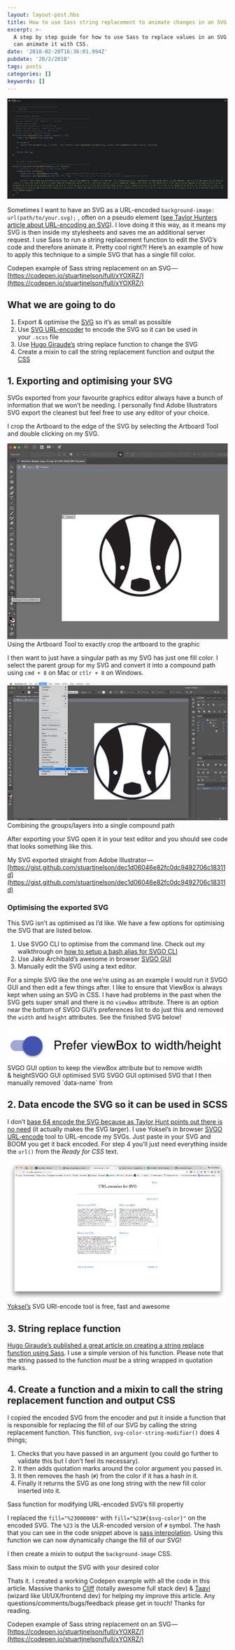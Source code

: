 ```yaml
---
layout: layout-post.hbs
title: How to use Sass string replacement to animate changes in an SVG
excerpt: >-
  A step by step guide for how to use Sass to replace values in an SVG so you
  can animate it with CSS.
date: '2018-02-20T16:36:01.994Z'
pubdate: '20/2/2018'
tags: posts
categories: []
keywords: []
---
```


![](/assets/img/1__xDZmGL23W31oCwVl5nxogA.jpeg)

Sometimes I want to have an SVG as a URL-encoded `background-image: url(path/to/your.svg);` , often on a pseudo element ([see Taylor Hunters article about URL-encoding an SVG](https://codepen.io/tigt/post/optimizing-svgs-in-data-uris)). I love doing it this way, as it means my SVG is then inside my stylesheets and saves me an additional server request. I use Sass to run a string replacement function to edit the SVG’s code and therefore animate it. Pretty cool right?! Here’s an example of how to apply this technique to a simple SVG that has a single fill color.

Codepen example of Sass string replacement on an SVG — [https://codepen.io/stuartjnelson/full/xYOXRZ/](https://codepen.io/stuartjnelson/full/xYOXRZ/)

## What we are going to do

1.  Export & optimise the [SVG](https://hackernoon.com/tagged/svg) so it’s as small as possible
2.  Use [SVG URL-encoder](http://yoksel.github.io/url-encoder/) to encode the SVG so it can be used in your `.scss` file
3.  Use [Hugo Giraude’s](https://hugogiraudel.com/2014/01/13/sass-string-replacement-function/) string replace function to change the SVG
4.  Create a mixin to call the string replacement function and output the [CSS](https://hackernoon.com/tagged/css)

## 1. Exporting and optimising your SVG

SVGs exported from your favourite graphics editor always have a bunch of information that we won’t be needing. I personally find Adobe Illustrators SVG export the cleanest but feel free to use any editor of your choice.

I crop the Artboard to the edge of the SVG by selecting the Artboard Tool and double clicking on my SVG.

![Using the Artboard Tool to exactly crop the artboard to the graphic](/assets/img/1__CEHl6ikZih6XbOsTMf3zfw.jpeg)
Using the Artboard Tool to exactly crop the artboard to the graphic

I then want to just have a singular path as my SVG has just one fill color. I select the parent group for my SVG and convert it into a compound path using `cmd + 8` on Mac or `ctlr + 8` on Windows.

![Combining the groups/layers into a single compound path](/assets/img/1__tjOXZIf8BpLfkDr4d5lQnA.jpeg)
Combining the groups/layers into a single compound path

After exporting your SVG open it in your text editor and you should see code that looks something like this.

My SVG exported straight from Adobe Illustrator — [https://gist.github.com/stuartjnelson/dec1d06046e82fc0dc9492706c18311d](https://gist.github.com/stuartjnelson/dec1d06046e82fc0dc9492706c18311d)

### Optimising the exported SVG

This SVG isn’t as optimised as I’d like. We have a few options for optimising the SVG that are listed below.

1.  Use SVGO CLI to optimise from the command line. Check out my walkthrough on [how to setup a bash alias for SVGO CLI](https://northernbadger.co.uk/articles/optimise-svgs-using-svgo-cli-bash-function)
2.  Use Jake Archibald’s awesome in browser [SVGO GUI](https://jakearchibald.github.io/svgomg/)
3.  Manually edit the SVG using a text editor.

For a simple SVG like the one we’re using as an example I would run it SVGO GUI and then edit a few things after. I like to ensure that ViewBox is always kept when using an SVG in CSS. I have had problems in the past when the SVG gets super small and there is no `viewBox` attribute. There is an option near the bottom of SVGO GUI’s preferences list to do just this and removed the `width` and `height` attributes. See the finished SVG below!

![SVGO GUI option to keep the viewBox attribute but to remove width & height](/assets/img/1__jXnc1aYT4Xinrijub0lNzA.png)
SVGO GUI option to keep the viewBox attribute but to remove width & heightSVGO GUI optimised SVG
SVGO GUI optimised SVG that I then manually removed \`data-name\` from

## 2. Data encode the SVG so it can be used in SCSS

I don’t [base 64 encode the SVG because as Taylor Hunt points out there is no need](https://codepen.io/tigt/post/optimizing-svgs-in-data-uris) (it actually makes the SVG larger). I use Yoksel’s in browser [SVGO URL-encode](http://yoksel.github.io/url-encoder/) tool to URL-encode my SVGs. Just paste in your SVG and BOOM you get it back encoded. For step 4 you’ll just need everything inside the `url()` from the _Ready for CSS_ text.

![[Yoksel’s](http://css.yoksel.ru/) SVG URI-encode tool is free, fast and awesome](/assets/img/1__2v6vSwwNN0pchsOiD3Ss3w.png)
[Yoksel’s](http://css.yoksel.ru/) SVG URI-encode tool is free, fast and awesome

## 3. String replace function

[Hugo Giraude’s published a great article on creating a string replace function using Sass](https://hugogiraudel.com/2014/01/13/sass-string-replacement-function/). I use a simple version of his function. Please note that the string passed to the function _must_ be a string wrapped in quotation marks.

## 4. Create a function and a mixin to call the string replacement function and output CSS

I copied the encoded SVG from the encoder and put it inside a function that is responsible for replacing the fill of our SVG by calling the string replacement function. This function, `svg-color-string-modifier()` does 4 things;

1.  Checks that you have passed in an argument (you could go further to validate this but I don’t feel its necessary).
2.  It then adds quotation marks around the color argument you passed in.
3.  It then removes the hash (`#`) from the color if it has a hash in it.
4.  Finally it returns the SVG as one long string with the new fill color inserted into it.

Sass function for modifying URL-encoded SVG’s fill propertiy

I replaced the `fill="%23000000"` with `fill="%23#{$svg-color}"` on the encoded SVG. The `%23` is the ULR-encoded version of `#` symbol. The hash that you can see in the code snippet above is [sass interpolation](https://webdesign.tutsplus.com/tutorials/all-you-ever-need-to-know-about-sass-interpolation--cms-21375). Using this function we can now dynamically change the fill of our SVG!

I then create a mixin to output the `background-image` CSS.

Sass mixin to output the SVG with your desired color

Thats it. I created a working Codepen example with all the code in this article. Massive thanks to [Cliff](https://twitter.com/issunboshi) (totally awesome full stack dev) & [Taavi](http://taavetkelle.co.uk/) (wizard like UI/UX/frontend dev) for helping my improve this article. Any questions/comments/bugs/feedback please get in touch! Thanks for reading.

Codepen example of Sass string replacement on an SVG — [https://codepen.io/stuartjnelson/full/xYOXRZ/](https://codepen.io/stuartjnelson/full/xYOXRZ/)
